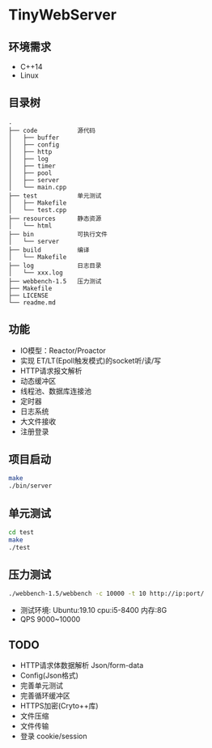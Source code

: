 # TinyWebServer

## 环境需求
* C++14
* Linux

## 目录树
```
.
├── code           源代码
│   ├── buffer
│   ├── config
│   ├── http
│   ├── log
│   ├── timer
│   ├── pool
│   ├── server
│   └── main.cpp
├── test           单元测试
│   ├── Makefile
│   └── test.cpp
├── resources      静态资源
│   └── html
├── bin            可执行文件
│   └── server
├── build          编译
│   └── Makefile
├── log            日志目录
│   └── xxx.log
├── webbench-1.5   压力测试
├── Makefile
├── LICENSE
└── readme.md
```

## 功能
* IO模型：Reactor/Proactor
* 实现 ET/LT(Epoll触发模式)的socket听/读/写
* HTTP请求报文解析
* 动态缓冲区
* 线程池、数据库连接池
* 定时器
* 日志系统
* 大文件接收
* 注册登录

## 项目启动
```bash
make
./bin/server
```

## 单元测试
```bash
cd test
make
./test
```

## 压力测试
```bash
./webbench-1.5/webbench -c 10000 -t 10 http://ip:port/
```
* 测试环境: Ubuntu:19.10 cpu:i5-8400 内存:8G 
* QPS 9000~10000

## TODO
* HTTP请求体数据解析 Json/form-data
* Config(Json格式)
* 完善单元测试
* 完善循环缓冲区
* HTTPS加密(Cryto++库)
* 文件压缩
* 文件传输
* 登录 cookie/session


